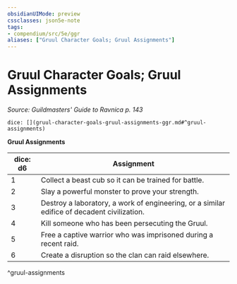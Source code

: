 ```yaml
---
obsidianUIMode: preview
cssclasses: json5e-note
tags:
- compendium/src/5e/ggr
aliases: ["Gruul Character Goals; Gruul Assignments"]
---
```

# Gruul Character Goals; Gruul Assignments
*Source: Guildmasters' Guide to Ravnica p. 143* 

`dice: [](gruul-character-goals-gruul-assignments-ggr.md#^gruul-assignments)`

**Gruul Assignments**

| dice: d6 | Assignment |
|----------|------------|
| 1 | Collect a beast cub so it can be trained for battle. |
| 2 | Slay a powerful monster to prove your strength. |
| 3 | Destroy a laboratory, a work of engineering, or a similar edifice of decadent civilization. |
| 4 | Kill someone who has been persecuting the Gruul. |
| 5 | Free a captive warrior who was imprisoned during a recent raid. |
| 6 | Create a disruption so the clan can raid elsewhere. |
^gruul-assignments